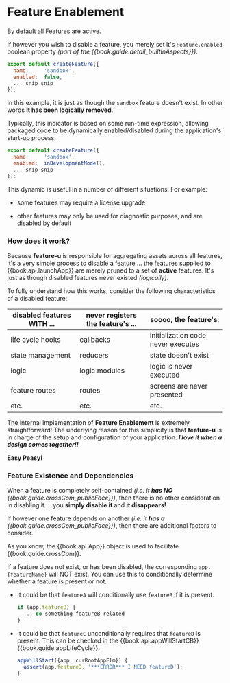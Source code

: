 # Feature Enablement

By default all Features are active.  

If however you wish to disable a feature, you merely set it's
`Feature.enabled` boolean property _(part of the
{{book.guide.detail_builtInAspects}})_:

```js
export default createFeature({
  name:     'sandbox',
  enabled:  false,
  ... snip snip
});
```

In this example, it is just as though the `sandbox` feature doesn't
exist.  In other words **it has been logically removed**.

Typically, this indicator is based on some run-time expression,
allowing packaged code to be dynamically enabled/disabled during the
application's start-up process:

```js
export default createFeature({
  name:     'sandbox',
  enabled:  inDevelopmentMode(),
  ... snip snip
});
```

This dynamic is useful in a number of different situations. For
example:

- some features may require a license upgrade

- other features may only be used for diagnostic purposes, and are
  disabled by default


### How does it work?

Because **feature-u** is responsible for aggregating assets across all
features, it's a very simple process to disable a feature ... the
features supplied to {{book.api.launchApp}} are merely pruned to a set
of **active** features.  It's just as though disabled features never
existed _(logically)_.

To fully understand how this works, consider the following
characteristics of a disabled feature:

disabled features WITH ... | never registers the feature's ... | soooo, the feature's:
---                        | ---                               | ---
life cycle hooks           | callbacks                         | initialization code never executes
state management           | reducers                          | state doesn't exist
logic                      | logic modules                     | logic is never executed
feature routes             | routes                            | screens are never presented
etc.                       | etc.                              | etc.

The internal implementation of **Feature Enablement** is extremely
straightforward!  The underlying reason for this simplicity is that
**feature-u** is in charge of the setup and configuration of your
application.  _**I love it when a design comes together!!**_

**Easy Peasy!**


### Feature Existence and Dependencies

When a feature is completely self-contained _(i.e. it **has NO**
{{book.guide.crossCom_publicFace}})_, then there is no other
consideration in disabling it ... you **simply disable it** and **it
disappears!**

If however one feature depends on another _(i.e. it **has a**
{{book.guide.crossCom_publicFace}})_, then there are additional
factors to consider.

As you know, the {{book.api.App}} object is used to facilitate
{{book.guide.crossCom}}.

If a feature does not exist, or has been disabled, the corresponding
`app.{featureName}` will NOT exist.  You can use this to conditionally
determine whether a feature is present or not.

- It could be that `featureA` will conditionally use `featureB` if it
  is present.

  ```js
  if (app.featureB) {
    ... do something featureB related
  }
  ```

- It could be that `featureC` unconditionally requires that `featureD`
  is present.  This can be checked in the {{book.api.appWillStartCB}}
  {{book.guide.appLifeCycle}}.

  ```js
  appWillStart({app, curRootAppElm}) {
    assert(app.featureD, '***ERROR*** I NEED featureD');
  }
  ```
